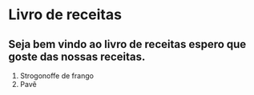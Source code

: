 # Livro de receitas

## Seja bem vindo ao livro de receitas espero que goste das nossas receitas.

1. Strogonoffe de frango
2. Pavê